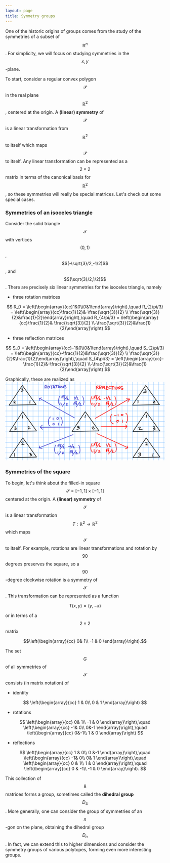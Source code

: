 ```yaml
---
layout: page
title: Symmetry groups
---
```


One of the historic origins of groups comes from the study of the symmetries of a subset of $$\mathbb R^n$$.  For simplicity, we will focus on studying symmetries in the $$x,y$$-plane.

To start, consider a regular convex polygon $$\mathcal P$$ in the real plane $$\mathbb R^2$$, centered at the origin.  A **(linear) symmetry** of $$\mathcal P$$ is a linear transformation from $$\mathbb R^2$$ to itself which maps $$\mathcal P$$ to itself.  Any linear transformation can be represented as a $$2\times 2$$ matrix in terms of the canonical basis for $$\mathbb R^2$$, so these symmetries will really be special matrices.  Let's check out some special cases.

### Symmetries of an isoceles triangle
Consider the solid triangle $$\mathcal T$$ with vertices $$(0,1)$$, $$(-\sqrt{3}/2,-1/2)$$, and $$(\sqrt{3}/2,1/2)$$.  There are precisely six linear symmetries for the isoceles triangle, namely

* three rotation matrices

$$
R_0        = \left(\begin{array}{cc}1&0\\0&1\end{array}\right),\quad 
R_{2\pi/3} = \left(\begin{array}{cc}\frac{1}{2}&-\frac{\sqrt{3}}{2} \\ \frac{\sqrt{3}}{2}&\frac{1}{2}\end{array}\right),\quad
R_{4\pi/3} = \left(\begin{array}{cc}\frac{1}{2}& \frac{\sqrt{3}}{2} \\-\frac{\sqrt{3}}{2}&\frac{1}{2}\end{array}\right)
$$

* three reflection matrices

$$
S_0        = \left(\begin{array}{cc}-1&0\\0&1\end{array}\right),\quad 
S_{2\pi/3} = \left(\begin{array}{cc}-\frac{1}{2}&\frac{\sqrt{3}}{2} \\ \frac{\sqrt{3}}{2}&\frac{1}{2}\end{array}\right),\quad
S_{4\pi/3} = \left(\begin{array}{cc}-\frac{1}{2}&-\frac{\sqrt{3}}{2} \\-\frac{\sqrt{3}}{2}&\frac{1}{2}\end{array}\right)
$$

Graphically, these are realized as
![Symmetries of the triangle](img/trisymmetries.png)

### Symmetries of the square
To begin, let's think about the filled-in square $$\mathcal S = [-1,1]\times[-1,1]$$ centered at the origin.  A **(linear) symmetry** of $$\mathcal S$$ is a linear transformation $$T: \mathbb R^2\rightarrow\mathbb R^2$$ which maps $$\mathcal S$$ to itself.  For example, rotations are linear transformations and rotation by $$90$$ degrees preserves the square, so a $$90$$-degree clockwise rotation is a symmetry of $$\mathcal S$$.  This transformation can be represented as a function

$$T(x,y) = (y,-x)$$

or in terms of a $$2\times 2$$ matrix

$$\left(\begin{array}{cc}
0& 1\\
-1 & 0
\end{array}\right).$$

The set $$G$$ of all symmetries of $$\mathcal S$$ consists (in matrix notation) of
- identity

$$
\left(\begin{array}{cc}
1 & 0\\
0 & 1
\end{array}\right)
$$

- rotations

$$
\left(\begin{array}{cc}
0& 1\\
-1 & 0
\end{array}\right),\quad
\left(\begin{array}{cc}
-1& 0\\
 0&-1
\end{array}\right),\quad
\left(\begin{array}{cc}
0&-1\\
1 & 0
\end{array}\right)
$$

- reflections

$$
\left(\begin{array}{cc}
1 & 0\\
0 &-1
\end{array}\right),\quad
\left(\begin{array}{cc}
-1& 0\\
 0& 1
\end{array}\right),\quad
\left(\begin{array}{cc}
0 & 1\\
1 & 0
\end{array}\right),\quad
\left(\begin{array}{cc}
 0 & -1\\
-1 & 0
\end{array}\right).
$$

This collection of $$8$$ matrices forms a group, sometimes called the **dihedral group** $$D_4$$.  More generally, one can consider the group of symmetries of an $$n$$-gon on the plane, obtaining the dihedral group $$D_n$$.  In fact, we can extend this to higher dimensions and consider the symmetry groups of various polytopes, forming even more interesting groups.

